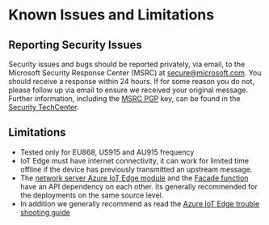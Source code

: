# Known Issues and Limitations

## Reporting Security Issues

Security issues and bugs should be reported privately, via email, to the Microsoft Security
Response Center (MSRC) at [secure@microsoft.com](mailto:secure@microsoft.com). You should
receive a response within 24 hours. If for some reason you do not, please follow up via
email to ensure we received your original message. Further information, including the
[MSRC PGP](https://technet.microsoft.com/en-us/security/dn606155) key, can be found in
the [Security TechCenter](https://technet.microsoft.com/en-us/security/default).

## Limitations

- Tested only for EU868, US915 and AU915 frequency
- IoT Edge must have internet connectivity, it can work for limited time offline if the device has previously transmitted an upstream message.
- The [network server Azure IoT Edge module](https://github.com/Azure/iotedge-lorawan-starterkit/tree/dev/LoRaEngine/modules/LoRaWanNetworkSrvModule) and the [Facade function](https://github.com/Azure/iotedge-lorawan-starterkit/tree/dev/LoRaEngine/LoraKeysManagerFacade) have an API dependency on each other. its generally recommended for the deployments on the same source level.
- In addition we generally recommend as read the [Azure IoT Edge trouble shooting guide](https://docs.microsoft.com/en-us/azure/iot-edge/troubleshoot)
